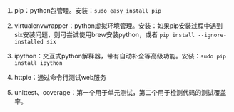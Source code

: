 1. pip：python包管理。安装：`sudo easy_install pip`

2. virtualenvwrapper：python虚拟环境管理。安装：如果pip安装过程中遇到six安装问题，则可尝试使用brew安装python，或者
`pip install --ignore-installed six`

3. ipython：交互式python解释器，带有自动补全等高级功能。安装：`sudo pip install ipython`

4. httpie：通过命令行测试web服务

5. unittest、coverage：第一个用于单元测试，第二个用于检测代码的测试覆盖率。
